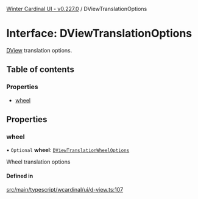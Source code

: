 [Winter Cardinal UI - v0.227.0](../index.md) / DViewTranslationOptions

# Interface: DViewTranslationOptions

[DView](DView.md) translation options.

## Table of contents

### Properties

- [wheel](DViewTranslationOptions.md#wheel)

## Properties

### wheel

• `Optional` **wheel**: [`DViewTranslationWheelOptions`](DViewTranslationWheelOptions.md)

Wheel translation options

#### Defined in

[src/main/typescript/wcardinal/ui/d-view.ts:107](https://github.com/winter-cardinal/winter-cardinal-ui/blob/v0.227.0/src/main/typescript/wcardinal/ui/d-view.ts#L107)
